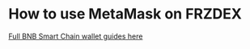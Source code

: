 # How to use MetaMask on FRZDEX

[Full BNB Smart Chain wallet guides here](https://docs.binance.org/smart-chain/wallet/metamask.html)

